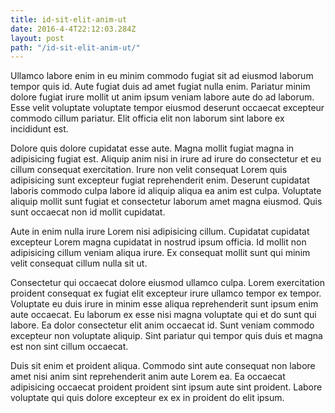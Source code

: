```yaml
---
title: id-sit-elit-anim-ut
date: 2016-4-4T22:12:03.284Z
layout: post
path: "/id-sit-elit-anim-ut/"
---
```


Ullamco labore enim in eu minim commodo fugiat sit ad eiusmod laborum tempor quis id. Aute fugiat duis ad amet fugiat nulla enim. Pariatur minim dolore fugiat irure mollit ut anim ipsum veniam labore aute do ad laborum. Esse velit voluptate voluptate tempor eiusmod deserunt occaecat excepteur commodo cillum pariatur. Elit officia elit non laborum sint labore ex incididunt est.

Dolore quis dolore cupidatat esse aute. Magna mollit fugiat magna in adipisicing fugiat est. Aliquip anim nisi in irure ad irure do consectetur et eu cillum consequat exercitation. Irure non velit consequat Lorem quis adipisicing sunt excepteur fugiat reprehenderit enim. Deserunt cupidatat laboris commodo culpa labore id aliquip aliqua ea anim est culpa. Voluptate aliquip mollit sunt fugiat et consectetur laborum amet magna eiusmod. Quis sunt occaecat non id mollit cupidatat.

Aute in enim nulla irure Lorem nisi adipisicing cillum. Cupidatat cupidatat excepteur Lorem magna cupidatat in nostrud ipsum officia. Id mollit non adipisicing cillum veniam aliqua irure. Ex consequat mollit sunt qui minim velit consequat cillum nulla sit ut.

Consectetur qui occaecat dolore eiusmod ullamco culpa. Lorem exercitation proident consequat ex fugiat elit excepteur irure ullamco tempor ex tempor. Voluptate eu duis irure in minim esse aliqua reprehenderit sunt ipsum enim aute occaecat. Eu laborum ex esse nisi magna voluptate qui et do sunt qui labore. Ea dolor consectetur elit anim occaecat id. Sunt veniam commodo excepteur non voluptate aliquip. Sint pariatur qui tempor quis duis et magna est non sint cillum occaecat.

Duis sit enim et proident aliqua. Commodo sint aute consequat non labore amet nisi anim sint reprehenderit anim aute Lorem ea. Ea occaecat adipisicing occaecat proident proident sint ipsum aute sint proident. Labore voluptate qui quis dolore excepteur ex ex in proident do elit ipsum.